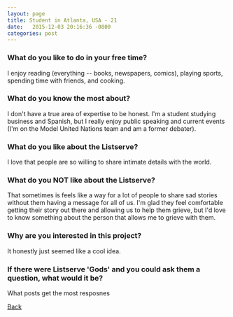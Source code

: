 ```yaml
---
layout: page
title: Student in Atlanta, USA - 21
date:   2015-12-03 20:16:36 -0800
categories: post
---
```


### What do you like to do in your free time?
<p>I enjoy reading (everything -- books, newspapers, comics), playing sports, spending time with friends, and cooking.</p>

### What do you know the most about?
<p>I don't have a true area of expertise to be honest. I'm a student studying business and Spanish, but I really enjoy public speaking and current events (I'm on the Model United Nations team and am a former debater).</p>

### What do you like about the Listserve?
<p>I love that people are so willing to share intimate details with the world.</p>

### What do you NOT like about the Listserve?
<p>That sometimes is feels like a way for a lot of people to share sad stories without them having a message for all of us. I'm glad they feel comfortable getting their story out there and allowing us to help them grieve, but I'd love to know something about the person that allows me to grieve with them.</p>

### Why are you interested in this project?
<p>It honestly just seemed like a cool idea.</p>

### If there were Listserve 'Gods' and you could ask them a question, what would it be?
<p>What posts get the most resposnes</p>

[Back][1]

[1]: /responders/all